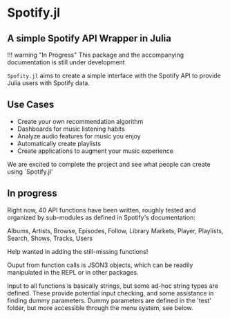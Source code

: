 # Spotify.jl
## A simple Spotify API Wrapper in Julia

!!! warning "In Progress"
    This package and the accompanying documentation is still under development


`Spofity.jl` aims to create a simple interface with the Spotify API to provide Julia users with Spotify data.

## Use Cases
* Create your own recommendation algorithm
* Dashboards for music listening habits
* Analyze audio features for music you enjoy
* Automatically create playlists
* Create applications to augment your music experience


We are excited to complete the project and see what people can create using `Spotify.jl'

## In progress

Right now, 40 API functions have been written, roughly tested and organized by sub-modules as defined in Spotify's documentation:

Albums, Artists, Browse, Episodes, Follow, Library
Markets, Player, Playlists, Search, Shows, Tracks, Users

Help wanted in adding the still-missing functions!

Ouput from function calls is JSON3 objects, which can be readily manipulated in the REPL or in other packages.

Input to all functions is basically strings, but some ad-hoc string types are defined. These provide potential input checking, and some assistance in finding dummy parameters. Dummy parameters are defined in the 'test' folder, but more accessible through the menu system, see below.